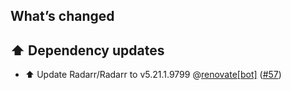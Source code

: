 ## What’s changed

## ⬆️ Dependency updates

- ⬆️ Update Radarr/Radarr to v5.21.1.9799 @[renovate[bot]](https://github.com/apps/renovate) ([#57](https://github.com/hassio-addons/addon-radarr/pull/57))
